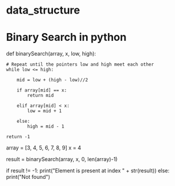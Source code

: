 # data_structure
# Binary Search in python


def binarySearch(array, x, low, high):

    # Repeat until the pointers low and high meet each other
    while low <= high:

        mid = low + (high - low)//2

        if array[mid] == x:
            return mid

        elif array[mid] < x:
            low = mid + 1

        else:
            high = mid - 1

    return -1


array = [3, 4, 5, 6, 7, 8, 9]
x = 4

result = binarySearch(array, x, 0, len(array)-1)

if result != -1:
    print("Element is present at index " + str(result))
else:
    print("Not found")
